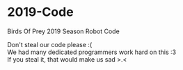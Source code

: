 # 2019-Code
Birds Of Prey 2019 Season Robot Code


Don't steal our code please :(\
We had many dedicated programmers work hard on this :3\
If you steal it, that would make us sad >.<
